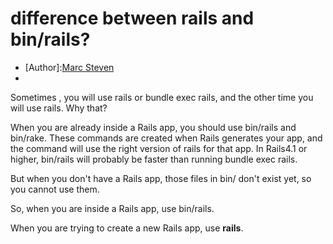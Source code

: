 # difference between rails and bin/rails?
- [Author]:[Marc Steven](https://twitter.com/marcstevencoder)
- 
Sometimes , you will use rails or bundle exec rails, and the other time you will use rails. Why that?

When you are already inside a Rails app, you should use bin/rails and bin/rake. These commands are created when Rails generates your app, and the command will use the right version of rails for that app. In Rails4.1 or higher, bin/rails will probably be faster than running bundle exec rails.

But when you don't have a Rails app, those files in bin/ don't exist yet, so   you cannot use them.

So, when you are inside a Rails app, use bin/rails.

When you are trying to create a new Rails app, use **rails**.

